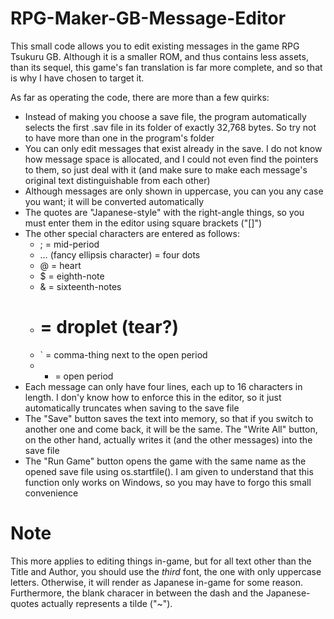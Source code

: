 # RPG-Maker-GB-Message-Editor
This small code allows you to edit existing messages in the game RPG Tsukuru GB. Although it is a smaller ROM, and thus contains less assets, than its sequel, this
game's fan translation is far more complete, and so that is why I have chosen to target it.

As far as operating the code, there are more than a few quirks:
- Instead of making you choose a save file, the program automatically selects the first .sav file in its folder of exactly 32,768 bytes. So try not to have more than
  one in the program's folder
- You can only edit messages that exist already in the save. I do not know how message space is allocated, and I could not even find the pointers to them, so just
  deal with it (and make sure to make each message's original text distinguishable from each other)
- Although messages are only shown in uppercase, you can you any case you want; it will be converted automatically
- The quotes are "Japanese-style" with the right-angle things, so you must enter them in the editor using square brackets ("[]")
- The other special characters are entered as follows:
  - ; = mid-period
  - … (fancy ellipsis character) = four dots
  - @ = heart
  - $ = eighth-note
  - & = sixteenth-notes
  - # = droplet (tear?)
  - ` = comma-thing next to the open period
  - * = open period
- Each message can only have four lines, each up to 16 characters in length. I don'y know how to enforce this in the editor, so it just automatically truncates
  when saving to the save file
- The "Save" button saves the text into memory, so that if you switch to another one and come back, it will be the same. The "Write All" button, on the other hand,
  actually writes it (and the other messages) into the save file
- The "Run Game" button opens the game with the same name as the opened save file using os.startfile(). I am given to understand that this function only works on
  Windows, so you may have to forgo this small convenience
  
# Note
This more applies to editing things in-game, but for all text other than the Title and Author, you should use the *third* font, the one with only uppercase letters.
Otherwise, it will render as Japanese in-game for some reason. Furthermore, the blank characer in between the dash and the Japanese-quotes actually represents a
tilde ("~").

